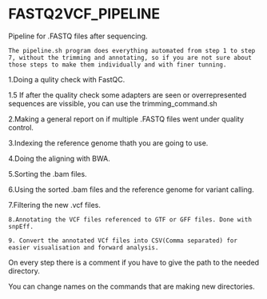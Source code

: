 # FASTQ2VCF_PIPELINE
Pipeline for .FASTQ files after sequencing.

    The pipeline.sh program does everything automated from step 1 to step 7, without the trimming and annotating, so if you are not sure about those steps to make them individually and with finer tunning.

1.Doing a qulity check with FastQC.  

1.5 If after the quality check some adapters are seen or overrepresented sequences are vissible, you can use the trimming_command.sh

2.Making a general report on if multiple .FASTQ files went under quality control.  

3.Indexing the reference genome thath you are going to use.  

4.Doing the aligning with BWA.  

5.Sorting the .bam files.  

6.Using the sorted .bam files and the reference genome for variant calling.  

7.Filtering the new .vcf files.  

    8.Annotating the VCF files referenced to GTF or GFF files. Done with snpEff.

    9. Convert the annotated VCf files into CSV(Comma separated) for easier visualisation and forward analysis. 

  


  On every step there is a comment if you have to give the path to the needed directory.

  You can change names on the commands that are making new directories.

  
